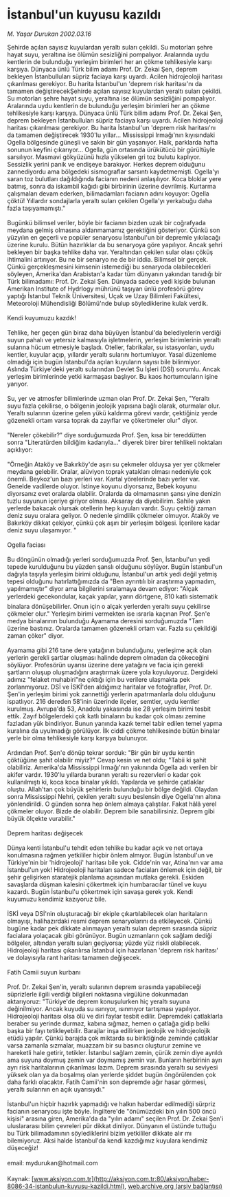 # İstanbul'un kuyusu kazıldı

*M. Yaşar Durukan 2002.03.16*

<font class="agenda2NewsSpot">
 Şehirde açılan sayısız kuyulardan yeraltı suları çekildi. Su motorları şehre hayat suyu, yeraltına ise ölümün sesizliğini pompalıyor. Aralarında uydu kentlerin de bulunduğu yerleşim birimleri her an çökme tehlikesiyle karşı karşıya. Dünyaca ünlü Türk bilim adamı Prof. Dr. Zekai Şen, deprem bekleyen İstanbulluları süpriz faciaya karşı uyardı. Acilen hidrojeoloji haritası çıkarılması gerekiyor. Bu harita İstanbul'un 'deprem risk haritası'nı da tamamen değiştirecekŞehirde açılan sayısız kuyulardan yeraltı suları çekildi. Su motorları şehre hayat suyu, yeraltına ise ölümün sesizliğini pompalıyor. Aralarında uydu kentlerin de bulunduğu yerleşim birimleri her an çökme tehlikesiyle karşı karşıya. Dünyaca ünlü Türk bilim adamı Prof. Dr. Zekai Şen, deprem bekleyen İstanbulluları süpriz faciaya karşı uyardı. Acilen hidrojeoloji haritası çıkarılması gerekiyor. Bu harita İstanbul'un 'deprem risk haritası'nı da tamamen değiştirecek
</font>
<font class="newsDetail">
 1930'lu yıllar... Mississippi Irmağı'nın kıyısındaki Ogella bölgesinde güneşli ve sakin bir gün yaşanıyor. Halk, parklarda hafta sonunun keyfini çıkarıyor... Ogella, gün ortasında ürükütücü bir gürültüyle sarsılıyor. Masmavi gökyüzünü hızla yükselen gri toz bulutu kaplıyor. Sessizlik yerini panik ve endişeye barakıyor. Herkes deprem olduğunu zannediyordu ama bölgedeki sismograflar sarsıntı kaydetmemişti. Ogella'yı saran toz bulutları dağıldığında facianın nedeni anlaşılıyor. Koca bloklar yere batmış, sonra da iskambil kağıdı gibi birbirinin üzerine devrilmiş. Kurtarma çalışmaları devam ederken, bilimadamları facianın adını koyuyor: Ogella çöktü! Yıllardır sondajlarla yeraltı suları çekilen Ogella'yı yerkabuğu daha fazla taşıyamamıştı."
 <br/>
 <br/>
 Bugünkü bilimsel veriler, böyle bir facianın bizden uzak bir coğrafyada meydana gelmiş olmasına aldanmamamız gerektiğini gösteriyor. Çünkü son yüzyılın en geçerli ve popüler senaryosu İstanbul'un bir depremle yıkılacağı üzerine kurulu. Bütün hazırlıklar da bu senaryoya göre yapılıyor. Ancak şehri bekleyen bir başka tehlike daha var. Yeraltından çekilen sular olası çöküş ihtimalini artırıyor. Bu ne bir senaryo ne de bir iddia. Bilimsel bir gerçek. Çünkü gerçekleşmesini kimsenin istemediği bu senaryoda olabilecekleri söyleyen, Amerika'dan Arabistan'a kadar tüm dünyanın yakından tanıdığı bir Türk bilimadamı: Prof. Dr. Zekai Şen. Dünyada sadece yedi kişide bulunan Amerikan Institute of Hydrlogy mührünü taşıyan ünlü profesörü görev yaptığı İstanbul Teknik Üniversitesi, Uçak ve Uzay Bilimleri Fakültesi, Meteoroloji Mühendisliği Bölümü'nde bulup söylediklerine kulak verdik.
 <br/>
 <br/>
 Kendi kuyumuzu kazdık!
 <br/>
 <br/>
 Tehlike, her geçen gün biraz daha büyüyen İstanbul'da belediyelerin verdiği suyun pahalı ve yetersiz kalmasıyla işletmelerin, yerleşim birimlerinin yeraltı sularına hücum etmesiyle başladı. Oteller, fabrikalar, su istasyonları, uydu kentler, kuyular açıp, yıllardır yeraltı sularını hortumluyor. Yasal düzenleme olmadığı için bugün İstanbul'da açılan kuyuların sayısı bile bilinmiyor. Aslında Türkiye'deki yeraltı sularından Devlet Su İşleri (DSİ) sorumlu. Ancak yerleşim birimlerinde yetki karmaşası başlıyor. Bu kaos hortumcuların işine yarıyor.
 <br/>
 <br/>
 Su, yer ve atmosfer bilimlerinde uzman olan Prof. Dr. Zekai Şen, "Yeraltı suyu fazla çekilirse, o bölgenin jeolojik yapısına bağlı olarak, oturmalar olur. Yeraltı sularının üzerine gelen yükü kaldırma görevi vardır, çektiğiniz yerde gözenekli ortam varsa toprak da zayıflar ve çökertmeler olur" diyor.
 <br/>
 <br/>
 "Nereler çökebilir?" diye sorduğumuzda Prof. Şen, kısa bir tereddütten sonra  "Literatürden bildiğim kadarıyla..." diyerek birer birer tehlikeli noktaları açıklıyor:
 <br/>
 <br/>
 "Örneğin Ataköy ve Bakırköy'de aşırı su çekmeler olduysa yer yer çökmeler meydana gelebilir. Oralar, alüviyon toprak yatakları olması nedeniyle çok önemli. Beykoz'un bazı yerleri var. Kartal yörelerinde bazı yerler var. Genelde vadilerde oluyor.  İstinye koyunu diyorsanız, Bebek koyunu diyorsanız evet oralarda olabilir. Oralarda da olmamasının şansı yine denizin tuzlu suyunun içeriye giriyor olması. Aksaray da diyebilirim. Sahile yakın yerlerde bakacak olursak otellerin hep kuyuları vardır. Suyu çektiği zaman deniz suyu oralara geliyor. O nedenle şimdilik çökmeler olmuyor. Ataköy ve Bakırköy dikkat çekiyor, çünkü çok aşırı bir yerleşim bölgesi. İçerilere kadar deniz suyu ulaşamıyor. "
 <br/>
 <br/>
 Ogella faciası
 <br/>
 <br/>
 Bu döngünün olmadığı yerleri sorduğumuzda Prof. Şen, İstanbul'un yedi tepede kurulduğunu bu yüzden şanslı olduğunu söylüyor. Bugün İstanbul'un dağıyla taşıyla yerleşim birimi olduğunu, İstanbul'un artık yedi değil yetmiş tepesi olduğunu hatırlattığımızda da "Ben ayrıntılı bir araştırma yapmadım, yapılmamıştır" diyor ama bilgilerini sıralamaya devam ediyor: "Alçak yerlerdeki gecekondular, kaçak yapılar, yarın dörtgene, 810 katlı sistematik binalara dönüşebilirler. Onun için o alçak yerlerden yeraltı suyu çekilirse çökmeler olur." Yerleşim birimi vermekten ise ısrarla kaçınan Prof. Şen'e medya binalarının bulunduğu Ayamama deresini sorduğumuzda "Tam üzerine bastınız. Oralarda tamamen gözenekli ortam var. Fazla su çekildiği zaman çöker" diyor.
 <br/>
 <br/>
 Ayamama gibi 216 tane dere yatağının bulunduğunu, yerleşime açık olan yerlerin gerekli şartlar oluşması halinde deprem olmadan da çökeceğini söylüyor. Profesörün uyarısı üzerine dere yatağını ve facia için gerekli şartların oluşup oluşmadığını araştırmak üzere yola koyuluyoruz. Dergideki adımız "felaket muhabiri"ne çıktığı için bu verilere ulaşmakta pek zorlanmıyoruz. DSİ ve İSKİ'den aldığımız haritalar ve fotoğraflar, Prof. Dr. Şen'in yerleşim birimi yok zannettiği yerlerin apatrmanlarla dolu olduğunu ispatlıyor. 216 dereden 58'inin üzerinde ilçeler, semtler, uydu kentler kurulmuş. Avrupa'da 53, Anadolu yakasında ise 28 yerleşim birimi tesbit ettik. Zayıf bölgelerdeki çok katlı binaların bu kadar çok olması zemine fazladan yük bindiriyor. Bunun yanında kazık temel tabir edilen temel yapma kuralına da uyulmadığı görülüyor. İlk ciddi çökme tehlikesinde bütün binalar yerle bir olma tehlikesiyle karşı karşıya bulunuyor.
 <br/>
 <br/>
 Ardından Prof. Şen'e dönüp tekrar sorduk: "Bir gün bir uydu kentin çöktüğüne şahit olabilir miyiz?" Cevap kesin ve net oldu; "Tabii ki şahit olabiliriz. Amerika'da Mississippi Irmağı'nın yakınında Ogella adı verilen bir akifer vardır. 1930'lu yıllarda buranın yeraltı su rezervleri o kadar çok kullanılmıştı ki, koca koca binalar yıkıldı. Yapılarda ve şehirde çatlaklar oluştu. Allah'tan çok büyük şehirlerin bulunduğu bir bölge değildi. Olaydan sonra Mississippi Nehri, çekilen yeraltı suyu beslensin diye Ogella'nın altına yönlendirildi. O günden sonra hep önlem almaya çalıştılar. Fakat hâlâ yerel çökmeler oluyor. Bizde de olabilir. Deprem bile sanabilirsiniz. Deprem gibi büyük ölçekte vurabilir."
 <br/>
 <br/>
 Deprem haritası değişecek
 <br/>
 <br/>
 Dünya kenti İstanbul'u tehdit eden tehlike bu kadar açık ve net ortaya konulmasına rağmen yetkililer hiçbir önlem almıyor. Bugün İstanbul'un ve Türkiye'nin bir 'hidrojeoloji' haritası bile yok. Cidde'nin var, Atina'nın var ama İstanbul'un yok! Hidrojeoloji haritaları sadece faciaları önlemek için değil, bir şehir gelişirken staratejik planlama açısından mutlaka gerekli. Eskiden savaşlarda düşman kalesini çökertmek için humbaracılar tünel ve kuyu kazardı. Bugün İstanbul'u çökertmek için savaşa gerek yok. Kendi kuyumuzu kendimiz kazıyoruz bile.
 <br/>
 <br/>
 İSKİ veya DSİ'nin oluşturacağı bir ekiple çıkartılabilecek olan haritaların olmayışı, halihazırdaki resmi deprem senaryolarını da etkileyecek. Çünkü bugüne kadar pek dikkate alınmayan yeraltı suları deprem sırasında süpriz facialara yolaçacak gibi görünüyor. Bugün uzmanların çok sağlam dediği bölgeler, altından yeraltı suları geçiyorsa; yüzde yüz riskli olabilecek. Hidrojeoloji haritası çıkarılırsa İstanbul için hazırlanan 'deprem risk haritası' ve dolayısıyla rant haritası tamamen değişecek.
 <br/>
 <br/>
 Fatih Camii suyun kurbanı
 <br/>
 <br/>
 Prof. Dr. Zekai Şen'in, yeraltı sularının deprem sırasında yapabileceği süprizlerle ilgili verdiği bilgileri noktasına virgülüne dokunmadan aktarıyoruz: "Türkiye'de deprem konuşulurken hiç yeraltı suyuna değinilmiyor. Ancak kuyuda su ısınıyor, ısınmıyor tartışması yapılıyor. Hidrojeoloji haritası olsa ölü ve diri faylar tesbit edilir. Depremdeki çatlaklarla beraber su yerinde durmaz, kabına sığmaz, hemen o çatlağa gidip belki başka bir fayı tetikleyebilir. Barajlar inşa edilirken jeolojik ve hidrojeolojik etüdü yapılır. Çünkü barajda çok miktarda su biriktiğinde zeminde çatlaklar varsa zamanla sızmalar, muazzam bir su basıncı oluşturur zemine ve hareketli hale getirir, tetikler. İstanbul sağlam zemin, çürük zemin diye ayrıldı ama suyuna doymuş zemin var doymamış zemin var. Bunların herbirinin ayrı ayrı risk haritalarının çıkarılması lazım. Deprem sırasında yeraltı su seviyesi yüksek olan ya da boşalmış olan yerlerde şiddet bugün öngörülenden çok daha farklı olacaktır. Fatih Camii'nin son depremde ağır hasar görmesi, yeraltı sularının en açık uyarısıydı."
 <br/>
 <br/>
 İstanbul'un hiçbir hazırlık yapmadığı ve halkın haberdar edilmediği sürpriz facianın senaryosu işte böyle. İngiltere'de "önümüzdeki bin yılın 500 öncü kişisi" arasına giren,  Amerika'da da "yılın adamı" seçilen Prof. Dr. Zekai Şen'i uluslararası bilim çevreleri pür dikkat dinliyor. Dünyanın el üstünde tuttuğu bu Türk bilimadamının söylediklerini bizim yetkililer dikkate alır mı bilemiyoruz. Aksi halde İstanbul'da kendi kazdığımız kuyulara kendimiz düşeceğiz!
 <br/>
 <br/>
 email: mydurukan@hotmail.com
 <br/>
</font>

Kaynak: [www.aksiyon.com.tr](http://aksiyon.com.tr:80/aksiyon/haber-8086-34-istanbulun-kuyusu-kazildi.html), [web.archive.org (arşiv bağlantısı)](http://web.archive.org/web/20110323100434/http://aksiyon.com.tr:80/aksiyon/haber-8086-34-istanbulun-kuyusu-kazildi.html)
